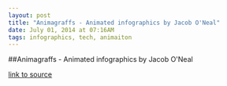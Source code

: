 ```yaml
---
layout: post
title: "Animagraffs - Animated infographics by Jacob O'Neal"
date: July 01, 2014 at 07:16AM
tags: infographics, tech, animaiton
---
```

##Animagraffs - Animated infographics by Jacob O'Neal

[link to source](http://animagraffs.com/) 

